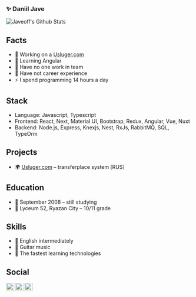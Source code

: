 ### ✨ Daniil Jave

![Javeoff's Github Stats](https://github-readme-stats.codestackr.vercel.app/api?username=javeoff&show_icons=true&hide_border=true&theme=light)

## Facts
- 🔭 Working on a [Usluger.com](https://usluger.com)
- 🌱 Learning Angular
- 👯 Have no one work in team
- 💼 Have not career experience
- ⚡ I spend programming 14 hours a day

## Stack
- Language: Javascript, Typescript
- Frontend: React, Next, Material UI, Bootstrap, Redux, Angular, Vue, Nuxt
- Backend: Node.js, Express, Knexjs, Nest,  RxJs, RabbitMQ, SQL, TypeOrm

## Projects
- 🌍 [Usluger.com](https://usluger.com) – transferplace system [RUS]

## Education
- 🎒 September 2008 – still studying
- 💼 Lyceum 52, Ryazan City – 10/11 grade

## Skills
- 💬 English intermediately
- 🎸 Guitar music
- 👀 The fastest learning technologies

## Social
[<img align="left" width="22px" alt="javeoff | Telegram" src="https://simpleicons.org/icons/telegram.svg" />](https://t.me/javeoff)
[<img align="left" width="22px" alt="javeoff | VK" src="https://simpleicons.org/icons/vk.svg" />](https://vk.com/javeoff)
[<img align="left" width="22px" alt="javeoff | Instagram" src="https://simpleicons.org/icons/instagram.svg" />](https://instagram/javeoff)
